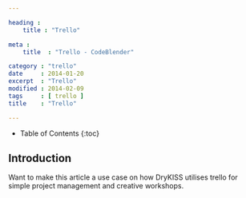 ```yaml
---

heading :
    title : "Trello"

meta :
    title  : "Trello - CodeBlender"

category : "trello"
date     : 2014-01-20
excerpt  : "Trello"
modified : 2014-02-09
tags     : [ trello ]
title    : "Trello"

---
```


* Table of Contents
{:toc}

## Introduction

Want to make this article a use case on how DryKISS utilises trello for simple
project management and creative workshops.